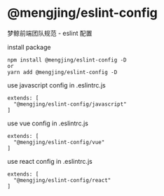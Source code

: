# @mengjing/eslint-config
梦鲸前端团队规范 - eslint 配置

install package
```
npm install @mengjing/eslint-config -D
or
yarn add @mengjing/eslint-config -D
```

use javascript config in .eslintrc.js
```
extends: [
  "@mengjing/eslint-config/javascript"
]
```

use vue config in .eslintrc.js
```
extends: [
  "@mengjing/eslint-config/vue"
]
```

use react config in .eslintrc.js
```
extends: [
  "@mengjing/eslint-config/react"
]
```
